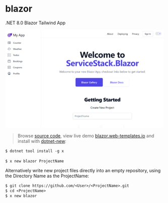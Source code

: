 # blazor

.NET 8.0 Blazor Tailwind App

[![](https://raw.githubusercontent.com/ServiceStack/Assets/master/csharp-templates/blazor.png)](http://blazor.web-templates.io/)

> Browse [source code](https://github.com/NetCoreTemplates/blazor), view live demo [blazor.web-templates.io](http://blazor.web-templates.io) and install with [dotnet-new](https://docs.servicestack.net/dotnet-new):

    $ dotnet tool install -g x

    $ x new blazor ProjectName

Alternatively write new project files directly into an empty repository, using the Directory Name as the ProjectName:

    $ git clone https://github.com/<User>/<ProjectName>.git
    $ cd <ProjectName>
    $ x new blazor

